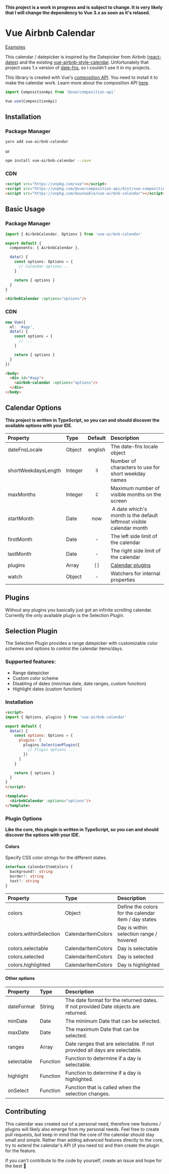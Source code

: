 **This project is a work in progress and is subject to change. It is very likely that I will change the dependency to Vue 3.x as soon as it's relased.**

# Vue Airbnb Calendar

[Examples](https://bounoable.github.io/vue-airbnb-calendar-examples/)

This calendar / datepicker is inspired by the Datepicker from Airbnb ([react-dates](https://github.com/airbnb/react-dates)) and the existing [vue-airbnb-style-calendar](https://github.com/MikaelEdebro/vue-airbnb-style-datepicker). Unfortunately that project uses 1.x version of [date-fns](https://github.com/date-fns/date-fns), so I couldn't use it in my projects.

This library is created with Vue's [composition API](https://github.com/vuejs/composition-api).
You need to install it to make the calendar work. Learn more about the composition API [here](https://vue-composition-api-rfc.netlify.com/).

```ts
import CompositionApi from '@vue/composition-api'

Vue.use(CompositionApi)
```

## Installation

### Package Manager

```sh
yarn add vue-airbnb-calendar
```

or

```sh
npm install vue-airbnb-calendar --save
```

### CDN

```html
<script src="https://unpkg.com/vue"></script>
<script src="https://unpkg.com/@vue/composition-api/dist/vue-composition-api.umd.js"></script>
<script src="https://unpkg.com/bounoable/vue-airbnb-calendar"></script>
```

## Basic Usage

### Package Manager

```ts
import { AirbnbCalendar, Options } from 'vue-airbnb-calendar'

export default {
  components: { AirbnbCalendar },

  data() {
    const options: Options = {
      // Calendar options...
    }

    return { options }
  }
}
```

```html
<AirbnbCalendar :options="options"/>
```

### CDN

```ts
new Vue({
  el: '#app',
  data() {
    const options = {
      // ...
    }

    return { options }
  }
})
```

```html
<body>
  <div id="#app">
    <airbnb-calendar :options="options"/>
  </div>
</body>
```

## Calendar Options

**This project is written in TypeScript, so you can and should discover the available options with your IDE.**

| Property | Type | Default | Description |
| :------- | :--- | :-----: | :---------- |
| dateFnsLocale | Object | english | The date-fns locale object |
| shortWeekdaysLength | Integer | `3` | Number of characters to use for short weekday names |
| maxMonths | Integer | `2` | Maximum number of visible months on the screen |
| startMonth | Date | now | A date which's month is the default leftmost visible calendar month |
| firstMonth | Date | - | The left side limit of the calendar |
| lastMonth | Date | - | The right side limit of the calendar |
| plugins | Array | `[]` | [Calendar plugins](#plugins) |
| watch | Object | - | Watchers for internal properties |

## Plugins

Without any plugins you basically just got an infinite scrolling calendar.
Currently the only available plugin is the Selection Plugin.

## Selection Plugin

The Selection Plugin provides a range datepicker with customizable color schemes and options to control the calendar items/days.

### Supported features:
- Range datepicker
- Custom color scheme
- Disabling of dates (min/max date, date ranges, custom function)
- Highlight dates (custom function)

### Installation

```html
<script>
import { Options, plugins } from 'vue-airbnb-calendar'

export default {
  data() {
    const options: Options = {
      plugins: [
        plugins.SelectionPlugin({
          // Plugin options ...
        })
      ]
    }

    return { options }
  }
}
</script>

<template>
  <AirbnbCalendar :options="options"/>
</template>
```

### Plugin Options

**Like the core, this plugin is written in TypeScript, so you can and should discover the options with your IDE.**

#### Colors

Specify CSS color strings for the different states.

```ts
interface CalendarItemColors {
  background?: string
  border?: string
  text?: string
}
```

| Property | Type | Description |
| :------- | :--- | :---------- |
| colors | Object | Define the colors for the calendar item / day states |
| colors.withinSelection | CalendarItemColors | Day is within selection range / hovered |
| colors.selectable | CalendarItemColors | Day is selectable |
| colors.selected | CalendarItemColors | Day is selected |
| colors.highlighted | CalendarItemColors | Day is highlighted |

#### Other options

| Property | Type | Description |
| :------- | :--- | :---------- |
| dateFormat | String | The date format for the returned dates. If not provided Date objects are returned. |
| minDate | Date | The minimum Date that can be selected. |
| maxDate | Date | The maximum Date that can be selected. |
| ranges | Array | Date ranges that are selectable. If not provided all days are selectable. |
| selectable | Function | Function to determine if a day is selectable. |
| highlight | Function | Function to determine if a day is highlighted. |
| onSelect | Function | Function that is called when the selection changes. |

## Contributing

This calendar was created out of a personal need, therefore new features / plugins will likely also emerge from my personal needs. Feel free to create pull requests, but keep in mind that the core of the calendar should stay small and simple. Rather than adding advanced features directly to the core, try to extend the calendar's API (if you need to) and then create the plugin for the feature.

If you can't contribute to the code by yourself, create an issue and hope for the best 😬
